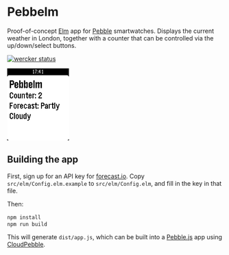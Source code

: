 # Pebbelm

Proof-of-concept [Elm](http://elm-lang.org/) app for [Pebble](https://www.pebble.com/) smartwatches.  Displays the current weather in London, together with a counter that can be controlled via the up/down/select buttons.

[![wercker status](https://app.wercker.com/status/92264874d0204e273a47e4980e346cd8/s/master "wercker status")](https://app.wercker.com/project/bykey/92264874d0204e273a47e4980e346cd8)

![Screenshot](pebbelm.png?raw=true)

## Building the app

First, sign up for an API key for [forecast.io](https://forecast.io/).  Copy `src/elm/Config.elm.example` to `src/elm/Config.elm`, and fill in the key in that file.

Then:

```
npm install
npm run build
```

This will generate `dist/app.js`, which can be built into a [Pebble.js](https://pebble.github.io/pebblejs/) app using [CloudPebble](https://cloudpebble.net/).
